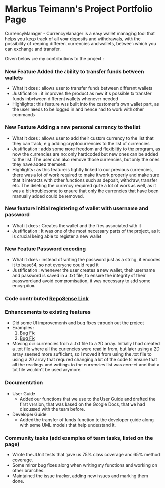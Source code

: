 # Markus Teimann's Project Portfolio Page

CurrencyManager - CurrencyManager is a easy wallet managing tool that helps you keep track of all your deposits and withdrawals, with the possibility
of keeping different currencies and wallets, between which you can exchange and transfer.

Given below are my contributions to the project :

### New Feature Added the ability to transfer funds between wallets
 - What it does : allows user to transfer funds between different wallets
 - Justification : it improves the product as now it's possible to transfer funds inbetween different wallets whenever needed
 - Highlights : this feature was built into the customer's own wallet part, as the user needs to be logged in and hence had to work with other commands


### New Feature Adding a new personal currency to the list
  - What it does : allows user to add their custom currency to the list that they can track, e.g adding cryptocurrencies to the list of currencies
  - Justification : adds some more freedom and flexibiltiy to the program, as now the currencies are not only hardcoded but new ones can be added to the list. The user can also remove those currencies, but only the ones they have added themself.
  - Highlights : as this feature is tightly linked to our previous currencies, there was a lot of work required to make it work properly and make sure that it interacts with other functions such as deposit, withdraw, transfer etc. The deleting the currency required quite a lot of work as well, as it was a bit troublesome to ensure that only the currencies that have been manually added could be removed.

### New feature Initial registering of wallet with username and password
  - What it does : Creates the wallet and the files associated with it
  - Justification : It was one of the most necessary parts of the project, as it is crucial being able to register a new wallet


### New Feature Password encoding
  - What it does : instead of writing the password just as a string, it encodes it to base64, so not everyone could read it.
  - Justification : whenever the user creates a new wallet, their username and password is saved in a .txt file, to ensure the integrity of their password and avoid compromisation, it was necessary to add some encyrption.
 
  

### Code contributed [RepoSense Link](https://nus-cs2113-ay2223s1.github.io/tp-dashboard/?search=&sort=groupTitle&sortWithin=title&timeframe=commit&mergegroup=AY2223S1-CS2113-W13-1%2Ftp%5Bmaster%5D&groupSelect=groupByRepos&breakdown=true&checkedFileTypes=docs~functional-code~test-code~other&since=2022-09-16&tabOpen=true&tabType=authorship&tabAuthor=Markusteim&tabRepo=AY2223S1-CS2113-W13-1%2Ftp%5Bmaster%5D&authorshipIsMergeGroup=false&authorshipFileTypes=docs~functional-code~test-code~other&authorshipIsBinaryFileTypeChecked=false&authorshipIsIgnoredFilesChecked=false)

### Enhancements to existing features
  - Did some UI improvements and bug fixes through out the project
  - Examples : 
      1) [Bug Fix](https://github.com/AY2223S1-CS2113-W13-1/tp/commit/76911d91c6b5c41227a31ab6e3ea4b014dae3ed4) 
      2) [Bug Fix](https://github.com/AY2223S1-CS2113-W13-1/tp/commit/329539a4be46bc7ce6a6e7e58b2f40d26129336f)
  - Moving our currencies from a .txt file to a 2D array. Initially I had created a .txt file where all the currencies were read in from, but later using       a 2D array seemed more sufficient, so I moved it from using the .txt file to using a 2D array that required changing a lot of the code to ensure          that all the readings and writings to the currencies list was correct and that a txt file wouldn't be used anymore.

### Documentation
  - User Guide
    - Added our functions that we use to the User Guide and drafted the first version, that was based on the Google Docs, that we had discussed with the        team before.
  - Developer Guide
    - Added the transfer of funds function to the developer guide along with some UML models that help understand it. 


### Community tasks (add examples of team tasks, listed on the page)
  - Wrote the JUnit tests that gave us 75% class coverage and 65% method coverage.
  - Some minor bug fixes along when writing my functions and working on other branches.
  - Maintained the issue tracker, adding new issues and marking them done.

